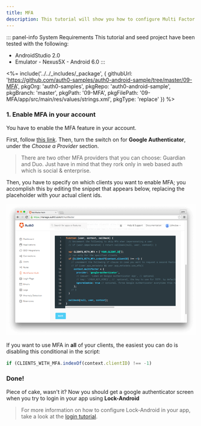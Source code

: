 ```yaml
---
title: MFA
description: This tutorial will show you how to configure Multi Factor Authentication (MFA) via Google Authenticator in your app.
---
```


::: panel-info System Requirements
This tutorial and seed project have been tested with the following:

* AndroidStudio 2.0
* Emulator - Nexus5X - Android 6.0 
:::

 <%= include('../../_includes/_package', {
  githubUrl: 'https://github.com/auth0-samples/auth0-android-sample/tree/master/09-MFA',
  pkgOrg: 'auth0-samples',
  pkgRepo: 'auth0-android-sample',
  pkgBranch: 'master',
  pkgPath: '09-MFA',
  pkgFilePath: '09-MFA/app/src/main/res/values/strings.xml',
  pkgType: 'replace'
}) %>  

### 1. Enable MFA in your account

You have to enable the MFA feature in your account. 

First, follow [this link](${uiURL}/#/multifactor). Then, turn the switch on for **Google Authenticator**, under the *Choose a Provider* section.

> There are two other MFA providers that you can choose: Guardian and Duo. Just have in mind that they rork only in web based auth which is social & enterprise.

Then, you have to specify on which clients you want to enable MFA; you accomplish this by editing the snippet that appears below, replacing the placeholder with your actual client ids.

![MFA Rule Screenshot](/media/articles/mfa/mfa-native/mfa-native-02.png)

If you want to use MFA in **all** of your clients, the easiest you can do is disabling this conditional in the script:

```javascript
if (CLIENTS_WITH_MFA.indexOf(context.clientID) !== -1)
```

### Done!

Piece of cake, wasn't it? Now you should get a google authenticator screen when you try to login in your app using **Lock-Android**


> For more information on how to configure Lock-Android in your app, take a look at the [login tutorial](01-login.md).